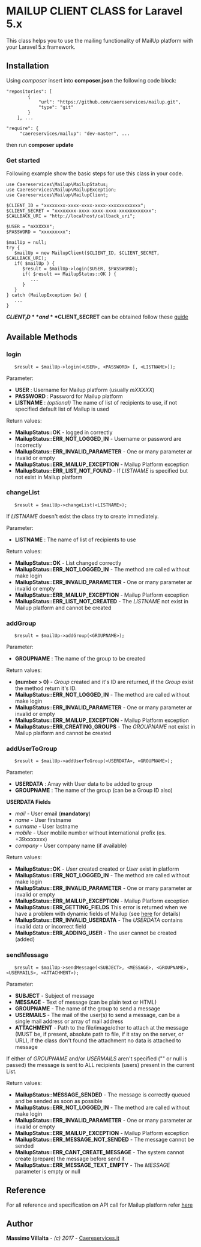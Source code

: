 # MAILUP CLIENT CLASS for Laravel 5.x

This class helps you to use the mailing functionality of MailUp platform with your Laravel 5.x framework.

## Installation

Using *composer* insert into **composer.json** the following code block:
```
"repositories": [
        {
            "url": "https://github.com/caereservices/mailup.git",
            "type": "git"
        }
    ], ...

"require": {
	 "caereservices/mailup": "dev-master", ...
```
then run **composer update**

### Get started

Following example show the basic steps for use this class in your code.

```
use Caereservices\Mailup\MailupStatus;
use Caereservices\Mailup\MailupException;
use Caereservices\Mailup\MailupClient;

$CLIENT_ID = "xxxxxxxx-xxxx-xxxx-xxxx-xxxxxxxxxxxx";
$CLIENT_SECRET = "xxxxxxxx-xxxx-xxxx-xxxx-xxxxxxxxxxxx";
$CALLBACK_URI = "http://localhost/callback_uri";

$USER = "mXXXXXX";
$PASSWORD = "xxxxxxxxx";

$mailUp = null;
try {
   $mailUp = new MailupClient($CLIENT_ID, $CLIENT_SECRET, $CALLBACK_URI);
   if( $mailUp ) {
      $result = $mailUp->login($USER, $PASSWORD);
      if( $result == MailupStatus::OK ) {
         ...
      }
   }
} catch (MailupException $e) {
   ...
}
```
**$CLIENT_ID** and **$CLIENT_SECRET** can be obtained follow these [guide](http://help.mailup.com/display/mailupapi/Authenticating+with+OAuth+v2)

## Available Methods

### login
```
   $result = $mailUp->login(<USER>, <PASSWORD> [, <LISTNAME>]);
```

Parameter:
* **USER** : Username for Mailup platform (usually *mXXXXX*)
* **PASSWORD** : Password for Mailup platform
* **LISTNAME** : *(optional)* The name of list of recipients to use, if not specified default list of Mailup is used

Return values:
* **MailupStatus::OK** - logged in correctly
* **MailupStatus::ERR_NOT_LOGGED_IN** - Username or password are incorrectly
* **MailupStatus::ERR_INVALID_PARAMETER** - One or many parameter ar invalid or empty
* **MailupStatus::ERR_MAILUP_EXCEPTION** - Mailup Platform exception
* **MailupStatus::ERR_LIST_NOT_FOUND** - If *LISTNAME* is specified but not exist in Mailup platform

### changeList
```
   $result = $mailUp->changeList(<LISTNAME>);
```
If *LISTNAME* doesn't exist the class try to create immediately.

Parameter:
* **LISTNAME** : The name of list of recipients to use

Return values:
* **MailupStatus::OK** - List changed correctly
* **MailupStatus::ERR_NOT_LOGGED_IN** - The method are called without make login
* **MailupStatus::ERR_INVALID_PARAMETER** - One or many parameter ar invalid or empty
* **MailupStatus::ERR_MAILUP_EXCEPTION** - Mailup Platform exception
* **MailupStatus::ERR_LIST_NOT_CREATED** - The *LISTNAME* not exist in Mailup platform and cannot be created

### addGroup
```
   $result = $mailUp->addGroup(<GROUPNAME>);
```
Parameter:
* **GROUPNAME** : The name of the group to be created

Return values:
* **(number > 0)** - *Group* created and it's ID are returned, if the *Group* exist the method return it's ID.
* **MailupStatus::ERR_NOT_LOGGED_IN** - The method are called without make login
* **MailupStatus::ERR_INVALID_PARAMETER** - One or many parameter ar invalid or empty
* **MailupStatus::ERR_MAILUP_EXCEPTION** - Mailup Platform exception
* **MailupStatus::ERR_CREATING_GROUPS** - The *GROUPNAME* not exist in Mailup platform and cannot be created

### addUserToGroup
```
   $result = $mailUp->addUserToGroup(<USERDATA>, <GROUPNAME>);
```
Parameter:
* **USERDATA** : Array with User data to be added to group
* **GROUPNAME** : The name of the group (can be a Group ID also)

**USERDATA Fields**
* *mail* - User email (**mandatory**)
* *name* - User firstname
* *surname* - User lastname
* *mobile* - User mobile number without international prefix (es. +39xxxxxxx)
* *company* - User company name (if available)

Return values:
* **MailupStatus::OK** - *User* created created or *User* exist in platform
* **MailupStatus::ERR_NOT_LOGGED_IN** - The method are called without make login
* **MailupStatus::ERR_INVALID_PARAMETER** - One or many parameter ar invalid or empty
* **MailupStatus::ERR_MAILUP_EXCEPTION** - Mailup Platform exception
* **MailupStatus::ERR_GETTING_FIELDS** This error is returned when we have a problem with dynamic fields of Mailup (see [here](http://help.mailup.com/display/mailupapi/Recipients#Recipients-Addasinglerecipient/subscriber-synchronousimport) for details)
* **MailupStatus::ERR_INVALID_USERDATA** - The *USERDATA* contains invalid data or incorrect field
* **MailupStatus::ERR_ADDING_USER** - The user cannot be created (added)

### sendMessage
```
   $result = $mailUp->sendMessage(<SUBJECT>, <MESSAGE>, <GROUPNAME>, <USERMAILS>, <ATTACHMENT>);
```
Parameter:
* **SUBJECT** - Subject of message
* **MESSAGE** - Text of message (can be plain text or HTML)
* **GROUPNAME** - The name of the group to send a message
* **USERMAILS** - The mail of the user(s) to send a message, can be a single mail address or array of mail address
* **ATTACHMENT** - Path to the file/image/other to attach at the message (MUST be, if present, absolute path to file, if it stay on the server, or URL), if the class don't found the attachment no data is attached to message

If either of *GROUPNAME* and/or *USERMAILS* aren't specified ("" or null is passed) the message is sent to ALL recipients (users) present in the current List.

Return values:
* **MailupStatus::MESSAGE_SENDED** - The message is correctly queued and be sended as soon as possible
* **MailupStatus::ERR_NOT_LOGGED_IN** - The method are called without make login
* **MailupStatus::ERR_INVALID_PARAMETER** - One or many parameter ar invalid or empty
* **MailupStatus::ERR_MAILUP_EXCEPTION** - Mailup Platform exception
* **MailupStatus::ERR_MESSAGE_NOT_SENDED** - The message cannot be sended
* **MailupStatus::ERR_CANT_CREATE_MESSAGE** - The system cannot create (prepare) the message before send it
* **MailupStatus::ERR_MESSAGE_TEXT_EMPTY** - The *MESSAGE* parameter is empty or null

## Reference
For all reference and specification on API call for Mailup platform refer [here](http://help.mailup.com/display/mailupapi/Introducing+the+MailUp+API)

## Author
**Massimo Villalta** - *(c) 2017* - [Caereservices.it](http://www.caereservice.it)
